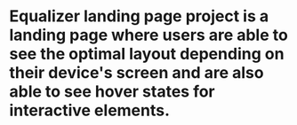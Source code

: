 # Equalizer landing page project is a landing page where users are able to see the optimal layout depending on their device's screen and are also able to see hover states for interactive elements. 
